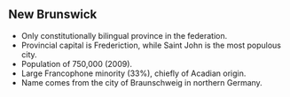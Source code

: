 New Brunswick
-------------

* Only constitutionally bilingual province in the federation.
* Provincial capital is Frederiction, while Saint John is the most populous city.
* Population of 750,000 (2009).
* Large Francophone minority (33%), chiefly of Acadian origin.
* Name comes from the city of Braunschweig in northern Germany.
